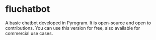 # fluchatbot
A basic chatbot developed in Pyrogram. It is open-source and open to contributions. You can use this version for free, also available for commercial use cases.

